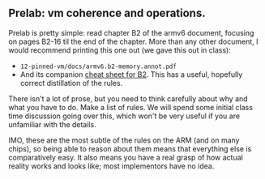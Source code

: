 ## Prelab: vm coherence and operations.

Prelab is pretty simple: read chapter B2 of the armv6 document, focusing
on pages B2-16 til the end of the chapter.  More than any other document,
I would recommend printing this one out (we gave this out in class):

   - `12-pinned-vm/docs/armv6.b2-memory.annot.pdf`
   - And its companion [cheat sheet for B2](MEMORY-ORDER-cheatsheet.md).
     This has a useful, hopefully correct distillation of the rules.

There isn't a lot of prose, but you need to think carefully about why and
what you have to do.  Make a list of rules.   We will spend some initial
class time discussion going over this, which won't be very useful if
you are unfamiliar with the details.

IMO, these are the most subtle of the rules on the ARM (and on many
chips), so being able to reason about them means that everything else is
comparatively easy.  It also means you have a real grasp of how actual
reality works and looks like; most implementors have no idea.
